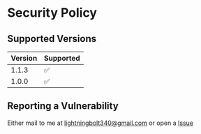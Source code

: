 # Security Policy

## Supported Versions

| Version | Supported          |
|---------| ------------------ |
| 1.1.3   | :white_check_mark: |
| 1.0.0   | :white_check_mark: |

## Reporting a Vulnerability

Either mail to me at lightningbolt340@gmail.com or open a [Issue](www.github.com/FontGallery/issues)